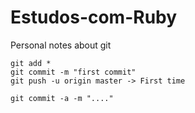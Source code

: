Estudos-com-Ruby
================

Personal notes about git

	git add *
	git commit -m "first commit"
	git push -u origin master -> First time

	git commit -a -m "...."
